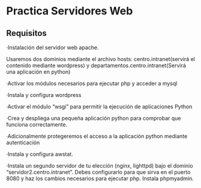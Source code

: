 # Practica Servidores Web

## Requisitos

·Instalación del servidor web apache. 

Usaremos dos dominios mediante el archivo hosts: centro.intranet(servirá el contenido mediante wordpress) y departamentos.centro.intranet(Servirá una aplicación en python)

·Activar los módulos necesarios para ejecutar php y acceder a mysql

·Instala y configura wordpress

·Activar el módulo “wsgi” para permitir la ejecución de aplicaciones Python

·Crea y despliega una pequeña aplicación python para comprobar que funciona correctamente.

·Adicionalmente protegeremos el acceso a la aplicación python mediante autenticación

·Instala y configura awstat.

·Instala un segundo servidor de tu elección (nginx, lighttpd) bajo el dominio “servidor2.centro.intranet”. Debes configurarlo para que sirva en el puerto 8080 y haz los cambios necesarios para ejecutar php. Instala phpmyadmin.
